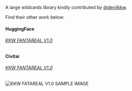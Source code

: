 A large wildcards library kindly contributed by [@devilkkw](https://github.com/devilkkw).

Find their other work below:

#### HuggingFace
###### [KKW FANTAREAL V1.0](https://huggingface.co/devilkkw/KKW_FANTAREAL_V1.0 "kkw models")

#### Civitai
###### [KKW FANTAREAL V1.0](https://civitai.com/models/3782/kkw-fantareal-v10 "kkw models")

![KKW FATAREAL V1.0 SAMPLE IMAGE](https://s3.amazonaws.com/moonup/production/uploads/1672798387706-63076d1ecd148dbc5e4ccf57.jpeg "KKW FANTAREAL V1.0")
